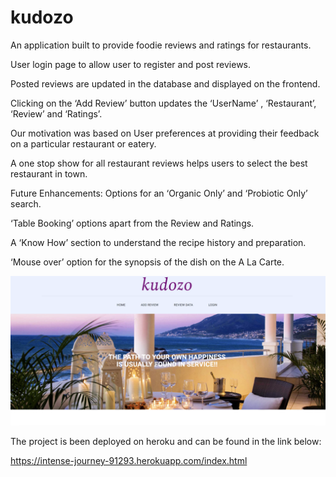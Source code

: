 # kudozo

An application built to provide foodie reviews and ratings for restaurants.

User login page to allow user to register and post reviews.

Posted reviews are updated in the database and displayed on the frontend.

Clicking on the ‘Add Review’ button updates the ‘UserName’ , ‘Restaurant’, ‘Review’ and ‘Ratings’.

Our motivation was based on User preferences at providing their feedback on a particular restaurant or eatery.

A one stop show for all restaurant reviews helps users to select the best restaurant in town.

Future Enhancements:
Options for an ‘Organic Only’ and ‘Probiotic Only’ search.

 ‘Table Booking’ options apart from the Review and Ratings.
 
 A ‘Know How’ section to understand the recipe history and preparation.
 
 ‘Mouse over’ option for the synopsis of the dish on the A La Carte.
 
 ![](kudozo.png)
 
 The project is been deployed on heroku and can be found in the link below:

https://intense-journey-91293.herokuapp.com/index.html


